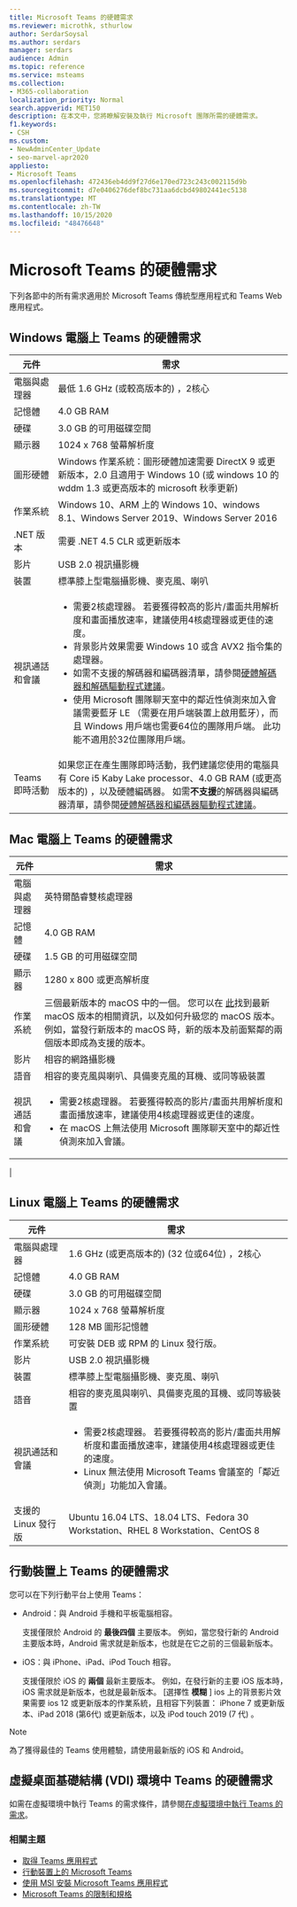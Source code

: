 ```yaml
---
title: Microsoft Teams 的硬體需求
ms.reviewer: microthk, sthurlow
author: SerdarSoysal
ms.author: serdars
manager: serdars
audience: Admin
ms.topic: reference
ms.service: msteams
ms.collection:
- M365-collaboration
localization_priority: Normal
search.appverid: MET150
description: 在本文中，您將瞭解安裝及執行 Microsoft 團隊所需的硬體需求。
f1.keywords:
- CSH
ms.custom:
- NewAdminCenter_Update
- seo-marvel-apr2020
appliesto:
- Microsoft Teams
ms.openlocfilehash: 472436eb4dd9f27d6e170ed723c243c002115d9b
ms.sourcegitcommit: d7e0406276def8bc731aa6dcbd49802441ec5138
ms.translationtype: MT
ms.contentlocale: zh-TW
ms.lasthandoff: 10/15/2020
ms.locfileid: "48476648"
---
```

# <a name="hardware-requirements-for-microsoft-teams"></a>Microsoft Teams 的硬體需求

下列各節中的所有需求適用於 Microsoft Teams 傳統型應用程式和  Teams Web 應用程式。

## <a name="hardware-requirements-for-teams-on-a-windows-pc"></a>Windows 電腦上 Teams 的硬體需求

| 元件 | 需求 |
|---------|---------|
|電腦與處理器    | 最低 1.6 GHz (或較高版本的) ，2核心        |
|記憶體     |    4.0 GB RAM     |
|硬碟    | 3.0 GB 的可用磁碟空間        |
|顯示器    |   1024 x 768 螢幕解析度 |
|圖形硬體 |  Windows 作業系統：圖形硬體加速需要 DirectX 9 或更新版本，2.0 且適用于 Windows 10 (或 windows 10 的 wddm 1.3 或更高版本的 microsoft 秋季更新) 
|作業系統  |    Windows 10、ARM 上的 Windows 10、windows 8.1、Windows Server 2019、Windows Server 2016|
|.NET 版本    |  需要 .NET 4.5 CLR 或更新版本       |
|影片    |  USB 2.0 視訊攝影機       |
|裝置    |   標準膝上型電腦攝影機、麥克風、喇叭    |
|視訊通話和會議|<ul><li>需要2核處理器。 若要獲得較高的影片/畫面共用解析度和畫面播放速率，建議使用4核處理器或更佳的速度。</li> <li>背景影片效果需要 Windows 10 或含 AVX2 指令集的處理器。</li> <li>如需不支援的解碼器和編碼器清單，請參閱[硬體解碼器和解碼驅動程式建議](hardware-decoders-and-encoders.md)。</li><li>使用 Microsoft 團隊聊天室中的鄰近性偵測來加入會議需要藍牙 LE （需要在用戶端裝置上啟用藍牙），而且 Windows 用戶端也需要64位的團隊用戶端。 此功能不適用於32位團隊用戶端。</li></ul> |
|Teams 即時活動 | 如果您正在產生團隊即時活動，我們建議您使用的電腦具有 Core i5 Kaby Lake processor、4.0 GB RAM (或更高版本的) ，以及硬體編碼器。 如需**不支援**的解碼器與編碼器清單，請參閱[硬體解碼器和編碼器驅動程式建議](hardware-decoders-and-encoders.md)。 |

## <a name="hardware-requirements-for-teams-on-a-mac"></a>Mac 電腦上 Teams 的硬體需求

| 元件 | 需求 |
|---------|---------|
|電腦與處理器    | 英特爾酷睿雙核處理器 |
|記憶體     |   4.0 GB RAM      |
|硬碟    |   1.5 GB 的可用磁碟空間      |
|顯示器    | 1280 x 800 或更高解析度    |
|作業系統  |    三個最新版本的 macOS 中的一個。 您可以在 [此](https://support.apple.com/en-us/HT201260)找到最新 macOS 版本的相關資訊，以及如何升級您的 macOS 版本。 例如，當發行新版本的 macOS 時，新的版本及前面緊鄰的兩個版本即成為支援的版本。      |
|影片  |    相容的網路攝影機     |
|語音    |  相容的麥克風與喇叭、具備麥克風的耳機、或同等級裝置       |
|視訊通話和會議 | <ul><li>需要2核處理器。 若要獲得較高的影片/畫面共用解析度和畫面播放速率，建議使用4核處理器或更佳的速度。 </li><li>在 macOS 上無法使用 Microsoft 團隊聊天室中的鄰近性偵測來加入會議。</li></ul>
|

## <a name="hardware-requirements-for-teams-on-linux"></a>Linux 電腦上 Teams 的硬體需求

| 元件 | 需求 |
|---------|---------|
|電腦與處理器    | 1.6 GHz (或更高版本的)  (32 位或64位) ，2核心        |
|記憶體     |    4.0 GB RAM     |
|硬碟    | 3.0 GB 的可用磁碟空間        |
|顯示器    |   1024 x 768 螢幕解析度 |
|圖形硬體 |  128 MB 圖形記憶體
|作業系統  | 可安裝 DEB 或 RPM 的 Linux 發行版。 |
|影片    |  USB 2.0 視訊攝影機       |
|裝置    |   標準膝上型電腦攝影機、麥克風、喇叭    |
|語音    |  相容的麥克風與喇叭、具備麥克風的耳機、或同等級裝置       |
|視訊通話和會議 | <ul><li>需要2核處理器。 若要獲得較高的影片/畫面共用解析度和畫面播放速率，建議使用4核處理器或更佳的速度。</li><li>Linux 無法使用 Microsoft Teams 會議室的「鄰近偵測」功能加入會議。</li></ul>
|支援的 Linux 發行版 | Ubuntu 16.04 LTS、18.04 LTS、Fedora 30 Workstation、RHEL 8 Workstation、CentOS 8

## <a name="hardware-requirements-for-teams-on-mobile-devices"></a>行動裝置上 Teams 的硬體需求

您可以在下列行動平台上使用 Teams：

- Android：與 Android 手機和平板電腦相容。

  支援僅限於 Android 的 **最後四個** 主要版本。 例如，當您發行新的 Android 主要版本時，Android 需求就是新版本，也就是在它之前的三個最新版本。

- iOS：與 iPhone、iPad、iPod Touch 相容。

  支援僅限於 iOS 的 **兩個** 最新主要版本。 例如，在發行新的主要 iOS 版本時，iOS 需求就是新版本，也就是最新版本。 [選擇性 **模糊** ] ios 上的背景影片效果需要 ios 12 或更新版本的作業系統，且相容下列裝置： iPhone 7 或更新版本、iPad 2018 (第6代) 或更新版本，以及 iPod touch 2019 (7 代) 。

> [!Note]
> 為了獲得最佳的 Teams 使用體驗，請使用最新版的 iOS 和 Android。

## <a name="hardware-requirements-for-teams-in-a-virtual-desktop-infrastructure-vdi-environment"></a>虛擬桌面基礎結構 (VDI) 環境中 Teams 的硬體需求

如需在虛擬環境中執行 Teams 的需求條件，請參閱[在虛擬環境中執行 Teams 的需求](teams-for-vdi.md)。

### <a name="related-topics"></a>相關主題

- [取得 Teams 應用程式](get-clients.md)
- [行動裝置上的 Microsoft Teams](https://support.office.com/article/Microsoft-Teams-on-mobile-devices-2ACBCF73-8FD4-4929-9B31-AE403B88C2D3)
- [使用 MSI 安裝 Microsoft Teams 應用程式](msi-deployment.md)
- [Microsoft Teams 的限制和規格](limits-specifications-teams.md)
